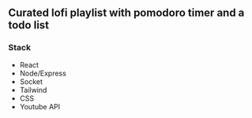 ## Curated lofi playlist with pomodoro timer and a todo list
### Stack
- React
- Node/Express
- Socket
- Tailwind
- CSS
- Youtube API
